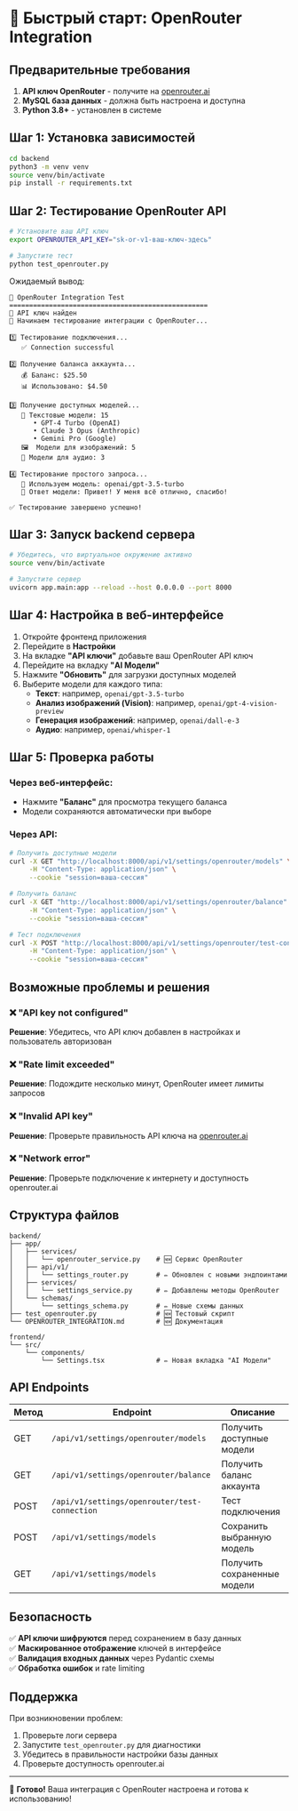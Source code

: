 # 🚀 Быстрый старт: OpenRouter Integration

## Предварительные требования

1. **API ключ OpenRouter** - получите на [openrouter.ai](https://openrouter.ai)
2. **MySQL база данных** - должна быть настроена и доступна
3. **Python 3.8+** - установлен в системе

## Шаг 1: Установка зависимостей

```bash
cd backend
python3 -m venv venv
source venv/bin/activate
pip install -r requirements.txt
```

## Шаг 2: Тестирование OpenRouter API

```bash
# Установите ваш API ключ
export OPENROUTER_API_KEY="sk-or-v1-ваш-ключ-здесь"

# Запустите тест
python test_openrouter.py
```

Ожидаемый вывод:
```
🚀 OpenRouter Integration Test
==================================================
🔑 API ключ найден
🧪 Начинаем тестирование интеграции с OpenRouter...

1️⃣ Тестирование подключения...
   ✅ Connection successful

2️⃣ Получение баланса аккаунта...
   💰 Баланс: $25.50
   📊 Использовано: $4.50

3️⃣ Получение доступных моделей...
   📝 Текстовые модели: 15
      • GPT-4 Turbo (OpenAI)
      • Claude 3 Opus (Anthropic)
      • Gemini Pro (Google)
   🖼️  Модели для изображений: 5
   🎵 Модели для аудио: 3

4️⃣ Тестирование простого запроса...
   🤖 Используем модель: openai/gpt-3.5-turbo
   💬 Ответ модели: Привет! У меня всё отлично, спасибо!

✅ Тестирование завершено успешно!
```

## Шаг 3: Запуск backend сервера

```bash
# Убедитесь, что виртуальное окружение активно
source venv/bin/activate

# Запустите сервер
uvicorn app.main:app --reload --host 0.0.0.0 --port 8000
```

## Шаг 4: Настройка в веб-интерфейсе

1. Откройте фронтенд приложения
2. Перейдите в **Настройки**
3. На вкладке **"API ключи"** добавьте ваш OpenRouter API ключ
4. Перейдите на вкладку **"AI Модели"**
5. Нажмите **"Обновить"** для загрузки доступных моделей
6. Выберите модели для каждого типа:
   - **Текст**: например, `openai/gpt-3.5-turbo`
   - **Анализ изображений (Vision)**: например, `openai/gpt-4-vision-preview`
   - **Генерация изображений**: например, `openai/dall-e-3`
   - **Аудио**: например, `openai/whisper-1`

## Шаг 5: Проверка работы

### Через веб-интерфейс:
- Нажмите **"Баланс"** для просмотра текущего баланса
- Модели сохраняются автоматически при выборе

### Через API:
```bash
# Получить доступные модели
curl -X GET "http://localhost:8000/api/v1/settings/openrouter/models" \
     -H "Content-Type: application/json" \
     --cookie "session=ваша-сессия"

# Получить баланс
curl -X GET "http://localhost:8000/api/v1/settings/openrouter/balance" \
     -H "Content-Type: application/json" \
     --cookie "session=ваша-сессия"

# Тест подключения
curl -X POST "http://localhost:8000/api/v1/settings/openrouter/test-connection" \
     -H "Content-Type: application/json" \
     --cookie "session=ваша-сессия"
```

## Возможные проблемы и решения

### ❌ "API key not configured"
**Решение**: Убедитесь, что API ключ добавлен в настройках и пользователь авторизован

### ❌ "Rate limit exceeded"
**Решение**: Подождите несколько минут, OpenRouter имеет лимиты запросов

### ❌ "Invalid API key"
**Решение**: Проверьте правильность API ключа на [openrouter.ai](https://openrouter.ai)

### ❌ "Network error"
**Решение**: Проверьте подключение к интернету и доступность openrouter.ai

## Структура файлов

```
backend/
├── app/
│   ├── services/
│   │   └── openrouter_service.py    # 🆕 Сервис OpenRouter
│   ├── api/v1/
│   │   └── settings_router.py       # ✏️ Обновлен с новыми эндпоинтами
│   ├── services/
│   │   └── settings_service.py      # ✏️ Добавлены методы OpenRouter
│   └── schemas/
│       └── settings_schema.py       # ✏️ Новые схемы данных
├── test_openrouter.py               # 🆕 Тестовый скрипт
└── OPENROUTER_INTEGRATION.md        # 🆕 Документация
```

```
frontend/
└── src/
    └── components/
        └── Settings.tsx             # ✏️ Новая вкладка "AI Модели"
```

## API Endpoints

| Метод | Endpoint | Описание |
|-------|----------|----------|
| GET | `/api/v1/settings/openrouter/models` | Получить доступные модели |
| GET | `/api/v1/settings/openrouter/balance` | Получить баланс аккаунта |
| POST | `/api/v1/settings/openrouter/test-connection` | Тест подключения |
| POST | `/api/v1/settings/models` | Сохранить выбранную модель |
| GET | `/api/v1/settings/models` | Получить сохраненные модели |

## Безопасность

✅ **API ключи шифруются** перед сохранением в базу данных  
✅ **Маскированное отображение** ключей в интерфейсе  
✅ **Валидация входных данных** через Pydantic схемы  
✅ **Обработка ошибок** и rate limiting  

## Поддержка

При возникновении проблем:
1. Проверьте логи сервера
2. Запустите `test_openrouter.py` для диагностики
3. Убедитесь в правильности настройки базы данных
4. Проверьте доступность openrouter.ai

---

🎉 **Готово!** Ваша интеграция с OpenRouter настроена и готова к использованию!
